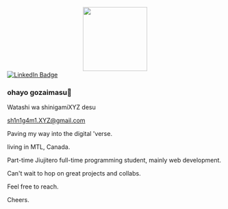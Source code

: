 <div id="header" align="center">
 <img src="https://media.giphy.com/media/M9gbBd9nbDrOTu1Mqx/giphy.gif" width="150"/>
  
</div>
<div id="badges">
  <a href="your-linkedin-URL">
    <img src="https://img.shields.io/badge/LinkedIn-blue?style=for-the-badge&logo=linkedin&logoColor=white" alt="LinkedIn Badge"/>
  </a>
</div>

### ohayo gozaimasu👋 

Watashi wa shinigamiXYZ desu

sh1n1g4m1.XYZ@gmail.com

Paving my way into the digital 'verse.

living in MTL, Canada.

Part-time Jiujitero full-time programming student, mainly web development.

Can't wait to hop on great projects and collabs.

Feel free to reach.

Cheers.
